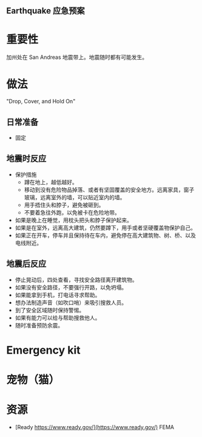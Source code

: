 Earthquake 应急预案
---

# 重要性

加州处在 San Andreas 地震带上。地震随时都有可能发生。

# 做法

"Drop, Cover, and Hold On"

## 日常准备

- 固定

## 地震时反应

- 保护措施
  - 蹲在地上，越低越好。
  - 移动到没有危险物品掉落、或者有坚固覆盖的安全地方。远离家具，窗子玻璃，远离室外的墙，可以贴近室内的墙。
  - 用手捂住头和脖子，避免被砸到。
  - 不要着急往外跑，以免被卡在危险地带。
- 如果是晚上在睡觉，用枕头把头和脖子保护起来。
- 如果是在室外，远离高大建筑，仍然要蹲下，用手或者坚硬覆盖物保护自己。
- 如果正在开车，停车并且保持待在车内，避免停在高大建筑物、树、桥、以及电线附近。


## 地震后反应

- 停止晃动后，四处查看，寻找安全路径离开建筑物。
- 如果没有安全路径，不要强行开路，以免坍塌。
- 如果能拿到手机，打电话寻求帮助。
- 想办法制造声音（如吹口哨）来吸引搜救人员。
- 到了安全区域随时保持警惕。
- 如果有能力可以给与帮助搜救他人。
- 随时准备预防余震。

# Emergency kit


# 宠物（猫）



# 资源

- [Ready https://www.ready.gov/](https://www.ready.gov/)
FEMA
